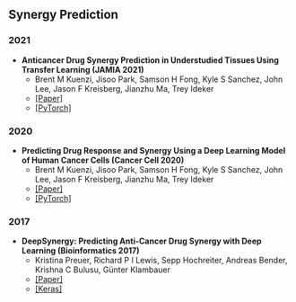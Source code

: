 ## Synergy Prediction

### 2021

- **Anticancer Drug Synergy Prediction in Understudied Tissues Using Transfer Learning (JAMIA 2021)**
  - Brent M Kuenzi, Jisoo Park, Samson H Fong, Kyle S Sanchez, John Lee, Jason F Kreisberg, Jianzhu Ma, Trey Ideker
  - [[Paper]](https://academic.oup.com/jamia/article-abstract/28/1/42/5920819)
  - [[PyTorch]](https://github.com/yejinjkim/synergy-transfer)


### 2020

- **Predicting Drug Response and Synergy Using a Deep Learning Model of Human Cancer Cells (Cancer Cell 2020)**
  - Brent M Kuenzi, Jisoo Park, Samson H Fong, Kyle S Sanchez, John Lee, Jason F Kreisberg, Jianzhu Ma, Trey Ideker
  - [[Paper]](https://www.cell.com/cancer-cell/pdf/S1535-6108(20)30488-8.pdf)
  - [[PyTorch]](https://github.com/idekerlab/DrugCell)

### 2017

- **DeepSynergy: Predicting Anti-Cancer Drug Synergy with Deep Learning (Bioinformatics 2017)**
  - Kristina Preuer, Richard P I Lewis, Sepp Hochreiter, Andreas Bender, Krishna C Bulusu, Günter Klambauer
  - [[Paper]](https://academic.oup.com/bioinformatics/article/34/9/1538/4747884)
  - [[Keras]](https://github.com/KristinaPreuer/DeepSynergy)

